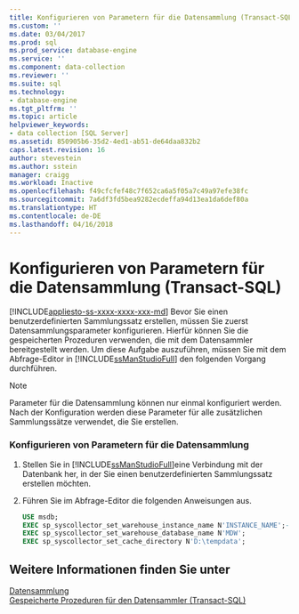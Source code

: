 ```yaml
---
title: Konfigurieren von Parametern für die Datensammlung (Transact-SQL) | Microsoft-Dokumentation
ms.custom: ''
ms.date: 03/04/2017
ms.prod: sql
ms.prod_service: database-engine
ms.service: ''
ms.component: data-collection
ms.reviewer: ''
ms.suite: sql
ms.technology:
- database-engine
ms.tgt_pltfrm: ''
ms.topic: article
helpviewer_keywords:
- data collection [SQL Server]
ms.assetid: 850905b6-35d2-4ed1-ab51-de64daa832b2
caps.latest.revision: 16
author: stevestein
ms.author: sstein
manager: craigg
ms.workload: Inactive
ms.openlocfilehash: f49cfcfef48c7f652ca6a5f05a7c49a97efe38fc
ms.sourcegitcommit: 7a6df3fd5bea9282ecdeffa94d13ea1da6def80a
ms.translationtype: HT
ms.contentlocale: de-DE
ms.lasthandoff: 04/16/2018
---
```

# <a name="configure-data-collection-parameters-transact-sql"></a>Konfigurieren von Parametern für die Datensammlung (Transact-SQL)
[!INCLUDE[appliesto-ss-xxxx-xxxx-xxx-md](../../includes/appliesto-ss-xxxx-xxxx-xxx-md.md)]
  Bevor Sie einen benutzerdefinierten Sammlungssatz erstellen, müssen Sie zuerst Datensammlungsparameter konfigurieren. Hierfür können Sie die gespeicherten Prozeduren verwenden, die mit dem Datensammler bereitgestellt werden. Um diese Aufgabe auszuführen, müssen Sie mit dem Abfrage-Editor in [!INCLUDE[ssManStudioFull](../../includes/ssmanstudiofull-md.md)] den folgenden Vorgang durchführen.  
  
> [!NOTE]  
>  Parameter für die Datensammlung können nur einmal konfiguriert werden. Nach der Konfiguration werden diese Parameter für alle zusätzlichen Sammlungssätze verwendet, die Sie erstellen.  
  
### <a name="configure-data-collection-parameters"></a>Konfigurieren von Parametern für die Datensammlung  
  
1.  Stellen Sie in [!INCLUDE[ssManStudioFull](../../includes/ssmanstudiofull-md.md)]eine Verbindung mit der Datenbank her, in der Sie einen benutzerdefinierten Sammlungssatz erstellen möchten.  
  
2.  Führen Sie im Abfrage-Editor die folgenden Anweisungen aus.  
  
    ```sql  
    USE msdb;  
    EXEC sp_syscollector_set_warehouse_instance_name N'INSTANCE_NAME';-- where instance name is the name of the SQL Server instance  
    EXEC sp_syscollector_set_warehouse_database_name N'MDW';  
    EXEC sp_syscollector_set_cache_directory N'D:\tempdata';  
    ```  
  
## <a name="see-also"></a>Weitere Informationen finden Sie unter  
 [Datensammlung](../../relational-databases/data-collection/data-collection.md)   
 [Gespeicherte Prozeduren für den Datensammler &#40;Transact-SQL&#41;](../../relational-databases/system-stored-procedures/data-collector-stored-procedures-transact-sql.md)  
  
  
